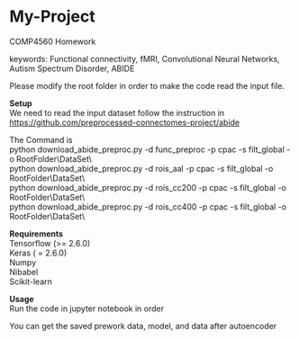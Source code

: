 # My-Project
COMP4560 Homework

keywords: Functional connectivity, fMRI, Convolutional Neural Networks, Autism Spectrum Disorder, ABIDE

Please modify the root folder in order to make the code read the input file.

__Setup__ \
We need to read the input dataset follow the instruction in https://github.com/preprocessed-connectomes-project/abide

The Command is \
python download_abide_preproc.py -d func_preproc -p cpac -s filt_global -o RootFolder\DataSet\ \
python download_abide_preproc.py -d rois_aal -p cpac -s filt_global -o RootFolder\DataSet\ \
python download_abide_preproc.py -d rois_cc200 -p cpac -s filt_global -o RootFolder\DataSet\ \
python download_abide_preproc.py -d rois_cc400 -p cpac -s filt_global -o RootFolder\DataSet\

__Requirements__ \
Tensorflow (>= 2.6.0) \
Keras ( = 2.6.0) \
Numpy \
Nibabel \
Scikit-learn

__Usage__ \
Run the code in jupyter notebook in order 

You can get the saved prework data, model, and data after autoencoder
